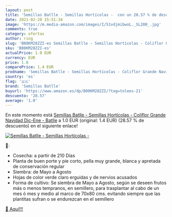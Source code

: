 ```yaml
---
layout: post
title: 'Semillas Batlle - Semillas Hortícolas -  con un 28.57 % de descuento'
date: 2021-02-20 15:51:34
image: 'https://m.media-amazon.com/images/I/51vdjmibwoL._SL200_.jpg'
comments: true
category: ofertas
author: ring
slug: 'B00KM28ZZI-es Semillas Batlle - Semillas Hortícolas - Coliflor Grande...'
sku: 'B00KM28ZZI-es'
actualPrice: 1.0 EUR
currency: EUR
price: 1.0
comparePrice: 1.4 EUR
prodname: 'Semillas Batlle - Semillas Hortícolas - Coliflor Grande Navidad  Dic-Ene  - Batlle'
country: 'es'
flag: '🇪🇸'
brand: 'Semillas Batlle'
buyurl: 'https://www.amazon.es/dp/B00KM28ZZI/?tag=tolees-21'
descuento: '28.57'
average: '1.0'
---
```


En este momento está [Semillas Batlle - Semillas Hortícolas - Coliflor Grande Navidad  Dic-Ene  - Batlle](https://www.amazon.es/dp/B00KM28ZZI/?tag=tolees-21) a 1.0 EUR (original: 1.4 EUR) (28.57 %  de descuento) en el siguiente enlace!

[![Semillas Batlle - Semillas Hortícolas - ](https://m.media-amazon.com/images/I/51vdjmibwoL._SL200_.jpg)](https://www.amazon.es/dp/B00KM28ZZI/?tag=tolees-21)

🔎:

- Cosecha: a partir de 210 Días
- Planta de buen porte y pie corto, pella muy grande, blanca y apretada de conservación regular
- Siembra: de Mayo a Agosto
- Hojas de color verde claro erguidas y de nervios acusados
- Forma de cultivo: Se siembra de Mayo a Agosto, según se deseen frutos más o menos tempranos, en semillero, para trasplantar al cabo de un mes ó mes y medio al marco de 70x80 cms. evitando siempre que las plantitas sufran o se endurezcan en el semillero

[🛒 Aquí!!!](https://www.amazon.es/dp/B00KM28ZZI/?tag=tolees-21)
